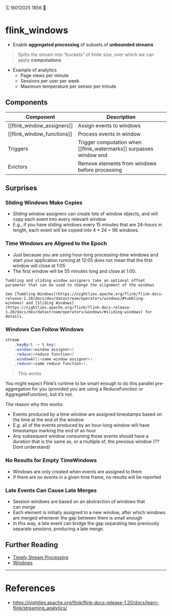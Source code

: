 🗓️ 16012025 1856
📎

# flink_windows

- Enable **aggregated processing** of subsets of **unbounded streams**
> Splits the stream into “buckets” of finite size, over which we can apply **computations**
- Example of analytics
	- Page views per minute
	- Sessions per user per week
	- Maximum temperature per sensor per minute

## Components

| Component                  | Description                                                        |
| -------------------------- | ------------------------------------------------------------------ |
| [[flink_window_assigners]] | Assign events to windows                                           |
| [[flink_window_functions]] | Process events in window                                           |
| Triggers                   | Trigger computation when [[flink_watermarks]] surpasses window end |
| Evictors                   | Remove elements from windows before processing                     |
## Surprises 

### Sliding Windows Make Copies 
- Sliding window assigners can create lots of window objects, and will copy each event into every relevant window
- E.g., if you have sliding windows every 15 minutes that are 24-hours in length, each event will be copied into 4 * 24 = 96 windows.

### Time Windows are Aligned to the Epoch
- Just because you are using hour-long processing-time windows and start your application running at 12:05 does not mean that the first window will close at 1:05
- The first window will be 55 minutes long and close at 1:00.

```ad-note
Tumbling and sliding window assigners take an optional offset parameter that can be used to change the alignment of the windows

See [Tumbling Windows](https://nightlies.apache.org/flink/flink-docs-release-1.20/docs/dev/datastream/operators/windows/#tumbling-windows) and [Sliding Windows](https://nightlies.apache.org/flink/flink-docs-release-1.20/docs/dev/datastream/operators/windows/#sliding-windows) for details.

```

### Windows Can Follow Windows 

```java
stream
    .keyBy(t -> t.key)
    .window(<window assigner>)
    .reduce(<reduce function>)
    .windowAll(<same window assigner>)
    .reduce(<same reduce function>);
```
> This works

You might expect Flink’s runtime to be smart enough to do this parallel pre-aggregation for you (provided you are using a ReduceFunction or AggregateFunction), but it’s not.

The reason why this works:
- Events produced by a time window are assigned timestamps based on the time at the end of the window
- E.g. all of the events produced by an hour-long window will have timestamps marking the end of an hour
- Any subsequent window consuming those events should have a duration that is the same as, or a multiple of, the previous window
(?? Dont understand)

### No Results for Empty TimeWindows

- Windows are only created when events are assigned to them
- If there are no events in a given time frame, no results will be reported

### Late Events Can Cause Late Merges
- Session windows are based on an abstraction of windows that can _merge_
- Each element is initially assigned to a new window, after which windows are merged whenever the gap between them is small enough
- In this way, a late event can bridge the gap separating two previously separate sessions, producing a late merge.

## Further Reading

- [Timely Stream Processing](https://nightlies.apache.org/flink/flink-docs-release-1.20/docs/concepts/time/)
- [Windows](https://nightlies.apache.org/flink/flink-docs-release-1.20/docs/dev/datastream/operators/windows/)

---

# References
- https://nightlies.apache.org/flink/flink-docs-release-1.20/docs/learn-flink/streaming_analytics/ 
